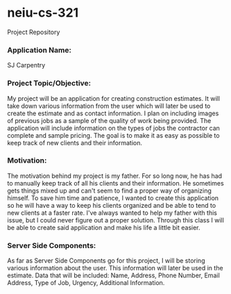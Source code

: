 # neiu-cs-321
Project Repository

### Application Name: 
SJ Carpentry

### Project Topic/Objective: 

My project will be an application for creating construction estimates. It will take down various information from the user which will later be used to create the estimate and as contact information. I plan on including images of previous jobs as a sample of the quality of work being provided. The application will include information on the types of jobs the contractor can complete and sample pricing. The goal is to make it as easy as possible to keep track of new clients and their information. 

### Motivation:

The motivation behind my project is my father. For so long now, he has had to manually keep track of all his clients and their information. He sometimes gets things mixed up and can't seem to find a proper way of organizing himself. To save him time and patience, I wanted to create this application so he will have a way to keep his clients organized and be able to tend to new clients at a faster rate. I've always wanted to help my father with this issue, but I could never figure out a proper solution. Through this class I will be able to create said application and make his life a little bit easier.

### Server Side Components:

As far as Server Side Components go for this project, I will be storing various information about the user. This information will later be used in the estimate. Data that will be included: Name, Address, Phone Number, Email Address, Type of Job, Urgency, Additional Information.

